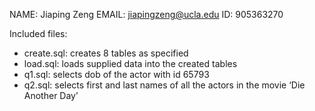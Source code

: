NAME: Jiaping Zeng
EMAIL: jiapingzeng@ucla.edu
ID: 905363270

Included files:
- create.sql: creates 8 tables as specified
- load.sql: loads supplied data into the created tables
- q1.sql: selects dob of the actor with id 65793
- q2.sql: selects first and last names of all the actors in the movie ‘Die Another Day’